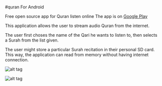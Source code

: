 #quran For Android

Free open source app for Quran listen online The app is on [Google Play](https://play.google.com/store/apps/details?id=com.onlines.quranonlinesapp&hl=en)

This application allows the user to stream audio Quran from the internet. 

The user first choses the name of the Qari he wants to listen to, then selects a Surah from the list given.

The user might store a particular Surah recitation in their personal SD card. This way, the application can read from memory
without having internet connection.

![alt tag](https://s8.postimg.org/mianz5kw5/Screenshot_2017_02_18_16_10_45.png)



![alt tag](https://s8.postimg.org/ruzida8sh/Screenshot_2017_02_18_16_11_03.png)
